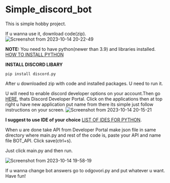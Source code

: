 # Simple_discord_bot

This is simple hobby project. 

If u wanna use it, download code(zip). 
![Screenshot from 2023-10-14 20-22-49](https://github.com/Yodakole1/Simple-discord_bot/assets/119262845/e4365be4-4fd3-4278-8bc3-c87f670320c7)

**NOTE:** You need to have python(newer than 3.9) and libraries installed.
[HOW TO INSTALL PYTHON](https://www.python.org/downloads/)

**INSTALL DISCORD LIBARY**
```
pip install discord.py
```

After u downloaded zip with code and installed packages. U need to run it.

U will need to enable discord developer options on your account.Then go [HERE](https://discord.com/developers/applications), thats Discord Developer Portal. Click on the applications then at top right u have new application put name from there its simple just follow instructions on your screen. 
![Screenshot from 2023-10-14 20-15-21](https://github.com/Yodakole1/Simple-discord_bot/assets/119262845/61b0581e-4e02-4f69-af3e-1415534664a3)

**I suggest to use IDE of your choice** [LIST OF IDES FOR PYTHON](https://en.wikipedia.org/wiki/Comparison_of_integrated_development_environments#Python).

When u are done take API from Developer Portal make json file in same directory where main.py and rest of the code is, paste your API and name file BOT_API. Click save(ctrl+s). 

Just click main.py and then run.

![Screenshot from 2023-10-14 19-58-19](https://github.com/Yodakole1/Simple-discord_bot/assets/119262845/fb1ec02d-078a-4819-b3a3-e08c82bf1976)

If u wanna change bot answers go to odgovori.py and put whatever u want.
Have fun!
